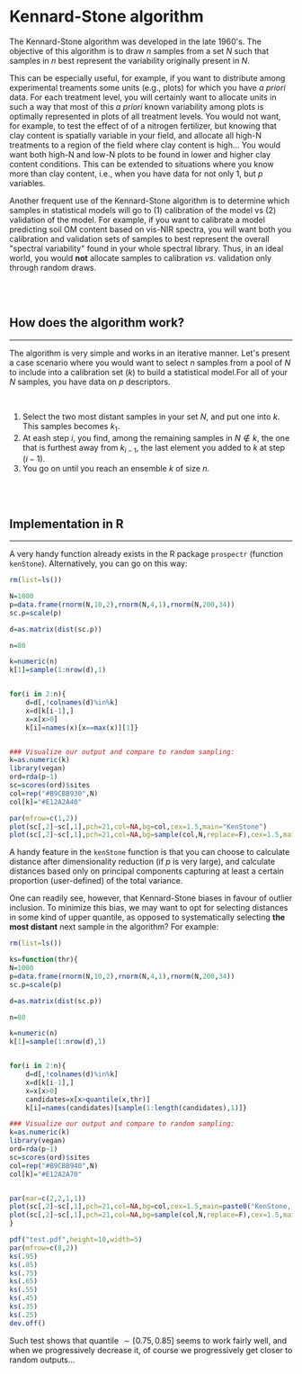 # Kennard-Stone algorithm

The Kennard-Stone algorithm was developed in the late 1960's. The objective of this algorithm is to draw $n$ samples from a set $N$ such that samples in $n$ best represent the variability originally present in $N$. 

This can be especially useful, for example, if you want to distribute among experimental treaments some units (e.g., plots) for which you have *a priori* data. For each treatment level, you will certainly want to allocate units in such a way that most of this *a priori* known variability among plots is optimally represented in plots of all treatment levels. You would not want, for example, to test the effect of of a nitrogen fertilizer, but knowing that clay content is spatially variable in your field, and allocate all high-N treatments to a region of the field where clay content is high... You would want both high-N and low-N plots to be found in lower and higher clay content conditions. This can be extended to situations where you know more than clay content, i.e., when you have data for not only 1, but $p$ variables. 

Another frequent use of the Kennard-Stone algorithm is to determine which samples in statistical models will go to (1) calibration of the model vs (2) validation of the model. For example, if you want to calibrate a model predicting soil OM content based on vis-NIR spectra, you will want both you calibration and validation sets of samples to best represent the overall "spectral variability" found in your whole spectral library. Thus, in an ideal world, you would **not** allocate samples to calibration *vs.* validation only through random draws.

<br>
<br>

## How does the algorithm work?
---------------
The algorithm is very simple and works in an iterative manner. Let's present a case scenario where you would want to select $n$ samples from a pool of $N$ to include into a calibration set ($k$) to build a statistical model.For all of your $N$ samples, you have data on $p$ descriptors.

<br>

1. Select the two most distant samples in your set $N$, and put one into $k$. This samples becomes $k_1$. 
2. At eash step $i$, you find, among the remaining samples in $N\notin k$, the one that is furthest away from $k_{i-1}$, the last element you added to $k$ at step $(i-1)$.
3. You go on until you reach an ensemble $k$ of size $n$.


<br>
<br>

## Implementation in R
---------------
A very handy function already exists in the R package ``prospectr`` (function ``kenStone``). Alternatively, you can go on this way:

```R
rm(list=ls())

N=1000
p=data.frame(rnorm(N,10,2),rnorm(N,4,1),rnorm(N,200,34))
sc.p=scale(p)

d=as.matrix(dist(sc.p))

n=80

k=numeric(n)
k[1]=sample(1:nrow(d),1)


for(i in 2:n){
	d=d[,!colnames(d)%in%k]
	x=d[k[i-1],]
	x=x[x>0]
	k[i]=names(x)[x==max(x)][1]}


### Visualize our output and compare to random sampling:
k=as.numeric(k)
library(vegan)
ord=rda(p~1)
sc=scores(ord)$sites
col=rep("#B9CBB930",N)
col[k]="#E12A2A40"

par(mfrow=c(1,2))
plot(sc[,2]~sc[,1],pch=21,col=NA,bg=col,cex=1.5,main="KenStone")
plot(sc[,2]~sc[,1],pch=21,col=NA,bg=sample(col,N,replace=F),cex=1.5,main="Random")

```

A handy feature in the ``kenStone`` function is that you can choose to calculate distance after dimensionality reduction (if $p$ is very large), and calculate distances based only on principal components capturing at least a certain proportion (user-defined) of the total variance.

One can readily see, however, that Kennard-Stone biases in favour of outlier inclusion. To minimize this bias, we may want to opt for selecting distances in some kind of upper quantile, as opposed to systematically selecting **the most distant** next sample in the algorithm? For example:

```r
rm(list=ls())

ks=function(thr){
N=1000
p=data.frame(rnorm(N,10,2),rnorm(N,4,1),rnorm(N,200,34))
sc.p=scale(p)

d=as.matrix(dist(sc.p))

n=80

k=numeric(n)
k[1]=sample(1:nrow(d),1)


for(i in 2:n){
	d=d[,!colnames(d)%in%k]
	x=d[k[i-1],]
	x=x[x>0]
	candidates=x[x>quantile(x,thr)]
	k[i]=names(candidates)[sample(1:length(candidates),1)]}

### Visualize our output and compare to random sampling:
k=as.numeric(k)
library(vegan)
ord=rda(p~1)
sc=scores(ord)$sites
col=rep("#B9CBB940",N)
col[k]="#E12A2A70"


par(mar=c(2,2,1,1))
plot(sc[,2]~sc[,1],pch=21,col=NA,bg=col,cex=1.5,main=paste0("KenStone, thr = ",thr))
plot(sc[,2]~sc[,1],pch=21,col=NA,bg=sample(col,N,replace=F),cex=1.5,main="Random")
}

pdf("test.pdf",height=10,width=5)
par(mfrow=c(8,2))
ks(.95)
ks(.85)
ks(.75)
ks(.65)
ks(.55)
ks(.45)
ks(.35)
ks(.25)
dev.off()

```

Such test shows that quantile $\sim [0.75,0.85]$ seems to work fairly well, and when we progressively decrease it, of course we progressively get closer to random outputs...